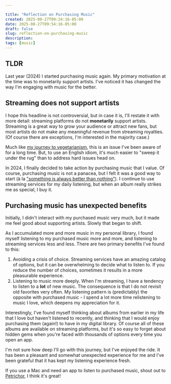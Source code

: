 ```yaml
---

title: "Reflection on Purchasing Music"
created: 2025-08-27T09:24:16-05:00
date: 2025-08-27T09:54:16-05:00
draft: false
slug: reflection-on-purchasing-music
description:
tags: [music]
---
```


## TLDR

Last year (2024) I started purchasing music again. My primary motivation at the time was to monetarily support artists. I've noticed it has changed the way I'm engaging with music for the better.

## Streaming does not support artists

I hope this headline is not controversial, but in case it is, I'll restate it with more detail: streaming platforms do not **monetarily** support artists. Streaming is a great way to grow your audience or attract new fans, but most artists do not make any meaningful revenue from streaming royalties. (Of course there are exceptions, I'm interested in the majority case.)

Much like [my journey to vegetarianism](/eating-vegetarian-for-now), this is an issue I've been aware of for a long time. But, to use an English idiom, it's much easier to "sweep it under the rug" than to address hard issues head on.

In 2024, I finally decided to take action by purchasing music that I value. Of course, purchasing music is not a panacea, but I felt it was a good way to start (à la ["something is always better than nothing"](/advice-2024-edition)). I continue to use streaming services for my daily listening, but when an album really strikes me as special, I buy it.

## Purchasing music has unexpected benefits

Initially, I didn't interact with my purchased music very much, but it made me feel good about supporting artists. Slowly that began to shift.

As I accumulated more and more music in my personal library, I found myself listening to my purchased music more and more, and listening to streaming services less and less. There are two primary benefits I've found to this:

1. Avoiding a crisis of choice. Streaming services have an amazing catalog of options, but it can be overwhelming to decide what to listen to. If you reduce the number of choices, sometimes it results in a more pleasurable experience.
2. Listening to music more deeply. When I'm streaming, I have a tendency to listen to a **lot** of new music. The consequence is that I do not revisit old favorites very often. My listening pattern is (predictably) the opposite with purchased music - I spend a lot more time relistening to music I love, which deepens my appreciation for it.

Interestingly, I've found myself thinking about albums from earlier in my life that I love but haven't listened to recently, and thinking that I would enjoy purchasing them (again!) to have in my digital library. Of course all of these albums are available on streaming platforms, but it's so easy to forget about hidden gems when you're faced with thousands of options every time you open an app.

I'm not sure how deep I'll go with this journey, but I've enjoyed the ride. It has been a pleasant and somewhat unexpected experience for me and I've been grateful that it has kept my listening experience fresh.

If you use a Mac and need an app to listen to purchased music, shout out to [Petrichor](https://github.com/kushalpandya/Petrichor), I think it's great!

